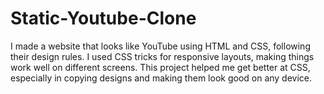 # Static-Youtube-Clone
I made a website that looks like YouTube using HTML and CSS, following their design rules. I used CSS tricks for responsive layouts, making things work well on different screens. This project helped me get better at CSS, especially in copying designs and making them look good on any device.
